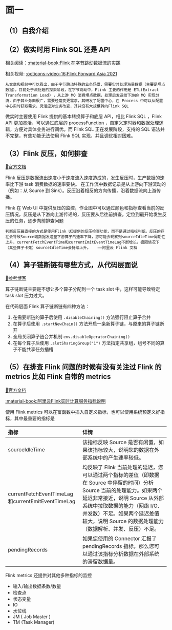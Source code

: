 # 面一

## （1）自我介绍

## （2）做实时用 Flink SQL 还是 API

相关阅读：[:material-book:Flink 在字节跳动数据流的实践](https://xie.infoq.cn/article/fdf21431c62dfd34489f0791e)

相关视频: [:octicons-video-16:Flink Forward Asia 2021](https://developer.aliyun.com/special/ffa2021/live#live)

`从文章和视频中可以看出，由于字节跳动特殊的业务场景，需要实时处理海量数据（主要是埋点数据），目前处于流处理的探索阶段，在字节跳动中，Flink 主要的作用是 ETL(Extract Transformation Load) ，从上游 MQ 消费埋点数据，处理后发送给下游的 MQ 实现分流，由于其业务面很广，需要经常变更需求，其研发了配置中心，在 Process 中可以从配置中心实时获取需求，灵活应对业务改变，其并没有大规模转向Flink SQL`

做实时主要使用 Flink 提供的基本转换算子和底层 API，相比 Flink SQL ，Flink API 更加灵活，可以通过底层的 processFunction ，自定义定时器和数据处理逻辑，方便对具体业务进行调优。而 Flink SQL 正在发展阶段，支持的 SQL 语法并不完整，有些功能无法使用 Flink SQL 实现，并且调优相对困难。

## （3）Flink 反压，如何排查

[:link:官方文档](https://nightlies.apache.org/flink/flink-docs-master/zh/docs/ops/monitoring/back_pressure/)

Flink 反压是数据流出速度小于速度流入速度造成的，发生反压时，生产数据的速率比下游 task 消费数据的速率要快。 在工作流中数据记录是从上游向下游流动的（例如：从 Source 到 Sink）。反压沿着相反的方向传播，沿着数据流向上游传播。

Flink 在 Web UI 中提供反压的监控，作业图中可以通过颜色和指标查看当前的反压情况，反压是从下游向上游传递的，反压要从后往前排查，定位到最开始发生反压的任务，逐步向前排查问题

`判断反压最直接的方式是使用Flink UI提供的反压检查功能，而不是通过指标判断。反压的存在会导致Source端数据发送至下游算子的速率下降，您可能会观察到sourceIdleTime周期性上升，currentFetchEventTime和currentEmitEventTimeLag不断增长。极限情况下（某些算子卡死）sourceIdleTime会持续上升。   ——阿里云 Flink 文档`

## （4）算子链断链有哪些方式，从代码层面说

[:link:参考博客](https://blog.csdn.net/lw277232240/article/details/105927818)

算子链断链主要是不想让多个算子分配到一个 task slot 中，这样可能导致特定 task slot 压力过大。

在代码层面 Flink 算子链断链有四种方法：

1. 在需要断链的算子后使用 `.disableChaining()` 方法强行阻止算子合并
2. 在算子后使用 `.startNewChain()` 方法开启一条新算子链，与原来的算子链断开
3. 全局关闭算子链合并机制 `env.disableOperatorChaining()` 
4. 在每个算子后使用 `.slotSharingGroup("1")` 方法指定共享组，组号不同的算子不能共享任务插槽

## （5）在排查 Flink 问题的时候有没有关注过 Flink 的 metrics 比如 Flink 自带的 metrics

[:link:官方文档](https://nightlies.apache.org/flink/flink-docs-master/zh/docs/ops/metrics/)

[:material-book:阿里云Flink实时计算服务指标说明](https://help.aliyun.com/document_detail/405992.html)

使用 Flink metrics 可以在富函数中插入自定义指标，也可以使用系统预定义好指标，其中最重要的指标是

| 指标                                              | 详情                                                         |
| :------------------------------------------------ | :----------------------------------------------------------- |
| sourceIdleTime                                    | 该指标反映 Source 是否有闲置，如果该指标较大，说明您的数据在外部系统中的产生速率较低。 |
| currentFetchEventTimeLag和currentEmitEventTimeLag | 均反映了 Flink 当前处理的延迟，您可以通过两个指标的差值（即数据在 Source 中停留的时间）分析 Source 当前的处理能力。如果两个延迟非常接近，说明 Source 从外部系统中拉取数据的能力（网络 I/O、并发数）不足。如果两个延迟差值较大，说明 Source 的数据处理能力（数据解析、并发、反压）不足。 |
| pendingRecords                                    | 如果您使用的 Connector 汇报了 pendingRecords 指标，那么您可以通过该指标分析数据在外部系统的滞留数据量。 |

Flink metrics 还提供对其他多种指标的监控

- 输入/输出数据条数/数量
- 检查点
- 状态变量
- IO
- 水位线
- JM ( Job Master )
- TM (Task Manager)

